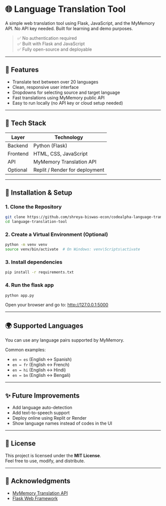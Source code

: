 # 🌐 Language Translation Tool

A simple web translation tool using Flask, JavaScript, and the MyMemory API. No API key needed. Built for learning and demo purposes.

> ✅ No authentication required  
> ✅ Built with Flask and JavaScript  
> ✅ Fully open-source and deployable

---

## 🚀 Features

- Translate text between over 20 languages
- Clean, responsive user interface
- Dropdowns for selecting source and target language
- Fast translations using MyMemory public API
- Easy to run locally (no API key or cloud setup needed)

---

## 🧱 Tech Stack

| Layer     | Technology            |
|-----------|------------------------|
| Backend   | Python (Flask)         |
| Frontend  | HTML, CSS, JavaScript  |
| API       | MyMemory Translation API |
| Optional  | Replit / Render for deployment |

---


## 🔧 Installation & Setup

### 1. Clone the Repository

```bash
git clone https://github.com/shreya-biswas-econ/codealpha-language-translation-tool.git
cd language-translation-tool
```

### 2. Create a Virtual Environment (Optional)

```bash
python -m venv venv
source venv/bin/activate  # On Windows: venv\Scripts\activate
```
### 3. Install dependencies

```bash
pip install -r requirements.txt
```
### 4. Run the flask app

```bash
python app.py
```
Open your browser and go to: http://127.0.0.1:5000

---

## 🌍 Supported Languages

You can use any language pairs supported by MyMemory.

Common examples:

- `en ↔ es` (English ↔ Spanish)
- `en ↔ fr` (English ↔ French)
- `en ↔ hi` (English ↔ Hindi)
- `en ↔ bn` (English ↔ Bengali)

---

## ✨ Future Improvements

- Add language auto-detection
- Add text-to-speech support
- Deploy online using Replit or Render
- Show language names instead of codes in the UI

---

## 📜 License

This project is licensed under the **MIT License**.  
Feel free to use, modify, and distribute.

---

## 🙌 Acknowledgments

- [MyMemory Translation API](https://mymemory.translated.net/)
- [Flask Web Framework](https://flask.palletsprojects.com/)

